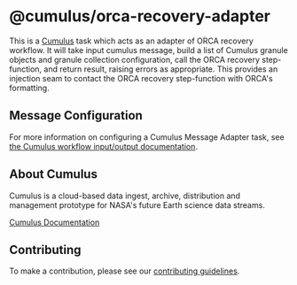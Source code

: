 # @cumulus/orca-recovery-adapter

This is a [Cumulus](https://nasa.github.io/cumulus) task which acts as an adapter of ORCA recovery workflow.
It will take input cumulus message, build a list of Cumulus granule objects and granule
collection configuration, call the ORCA recovery step-function, and return result, raising errors as appropriate.
This provides an injection seam to contact the ORCA recovery step-function with ORCA's formatting.

## Message Configuration

For more information on configuring a Cumulus Message Adapter task, see
[the Cumulus workflow input/output documentation](https://nasa.github.io/cumulus/docs/workflows/input_output).

## About Cumulus

Cumulus is a cloud-based data ingest, archive, distribution and management
prototype for NASA's future Earth science data streams.

[Cumulus Documentation](https://nasa.github.io/cumulus)

## Contributing

To make a contribution, please see our
[contributing guidelines](https://github.com/nasa/cumulus/blob/master/CONTRIBUTING.md).
